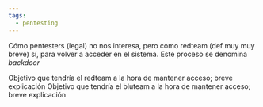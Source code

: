 ```yaml
---
tags:
  - pentesting
---
```

Cómo pentesters (legal) no nos interesa, pero como redteam (def muy muy breve) sí, para volver a acceder en el sistema. Este proceso se denomina *backdoor* 

Objetivo que tendría el redteam a la hora de mantener acceso; breve explicación
Objetivo que tendría el bluteam a la hora de mantener acceso; breve explicación

